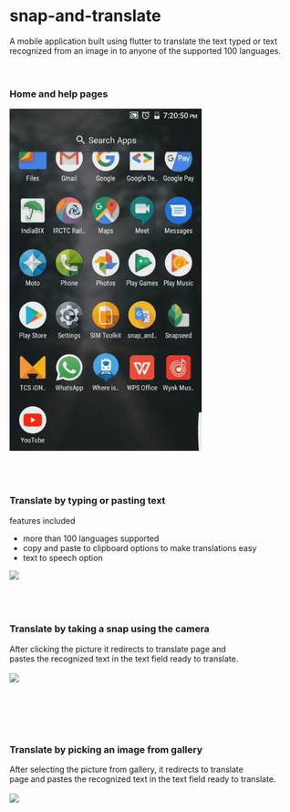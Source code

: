 # snap-and-translate
A mobile application built using flutter to translate the text typed or text recognized from an image in to anyone of the supported 100 languages.
<br />
<br />
<br />

### Home and help pages

<kbd>
<img src="gifs/intro.gif" height="600">
</kbd>
<br />
<br />
<br />
<br />

### Translate by typing or pasting text
features included
- more than 100 languages supported
- copy and paste to clipboard options to make translations easy
- text to speech option
<kbd>
<img src="gifs/translate.gif" height="600">
</kbd>

<br />
<br />
<br />
<br />

### Translate by taking a snap using the camera

After clicking the picture it redirects to translate page and <br /> pastes the recognized text in the text field ready to translate.
<br />
<br />
<kbd>
<img src="gifs/camera.gif" height="600">
</kbd>

<br />
<br />
<br />
<br />

### Translate by picking an image from gallery

After selecting the picture from gallery, it redirects to translate <br/>page and pastes the recognized text in the text field ready to translate.
<br />
<br />
<kbd>
<img src="gifs/gallery.gif" height="600">
</kbd>
